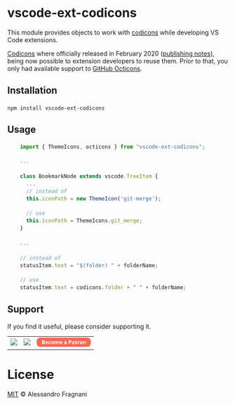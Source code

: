 # vscode-ext-codicons

This module provides objects to work with [codicons](https://microsoft.github.io/vscode-codicons/dist/codicon.html) while developing VS Code extensions.

[Codicons]() where officially released in February 2020 ([publishing notes](https://code.visualstudio.com/updates/v1_42#_extension-authoring)), being now possible to extension developers to reuse them. Prior to that, you only had available support to [GitHub Octicons](https://primer.style/octicons/).

## Installation

`npm install vscode-ext-codicons`

## Usage

```ts
    import { ThemeIcons, octicons } from "vscode-ext-codicons";

    ...

    class BookmarkNode extends vscode.TreeItem {
      ...
      // instead of
      this.iconPath = new ThemeIcon('git-merge');

      // use
      this.iconPath = ThemeIcons.git_merge;
    }

    ...

    // instead of
    statusItem.text = "$(folder) " + folderName; 

    // use
    statusItem.text = codicons.folder + " " + folderName; 
```

## Support

If you find it useful, please consider supporting it.

<table align="center" width="60%" border="0">
  <tr>
    <td>
      <a title="Paypal" href="https://www.paypal.com/cgi-bin/webscr?cmd=_donations&business=EP57F3B6FXKTU&lc=US&item_name=Alessandro%20Fragnani&item_number=vscode%20extensions&currency_code=USD&bn=PP%2dDonationsBF%3abtn_donate_SM%2egif%3aNonHosted"><img src="https://www.paypalobjects.com/en_US/i/btn/btn_donate_SM.gif"/></a>
    </td>
    <td>
      <a title="Paypal" href="https://www.paypal.com/cgi-bin/webscr?cmd=_donations&business=EP57F3B6FXKTU&lc=BR&item_name=Alessandro%20Fragnani&item_number=vscode%20extensions&currency_code=BRL&bn=PP%2dDonationsBF%3abtn_donate_SM%2egif%3aNonHosted"><img src="https://www.paypalobjects.com/pt_BR/i/btn/btn_donate_SM.gif"/></a>
    </td>
    <td>
      <a title="Patreon" href="https://www.patreon.com/alefragnani"><img src="https://raw.githubusercontent.com/alefragnani/oss-resources/master/images/button-become-a-patron-rounded-small.png"/></a>
    </td>
  </tr>
</table>

# License

[MIT](LICENSE.md) &copy; Alessandro Fragnani